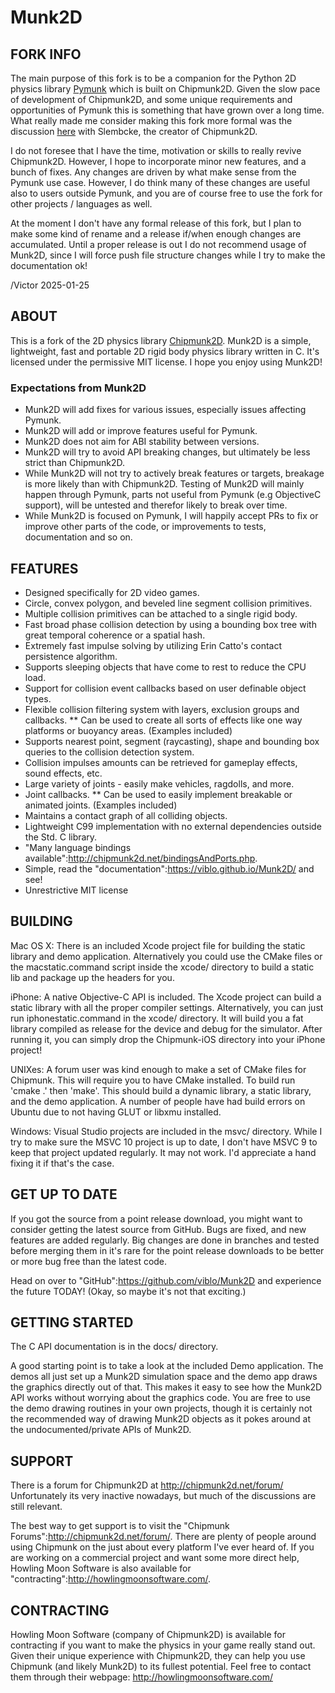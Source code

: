 # Munk2D

## FORK INFO

The main purpose of this fork is to be a companion for the Python 2D physics
library [Pymunk](https://www.pymunk.org) which is built on Chipmunk2D. Given the
slow pace of development of Chipmunk2D, and some unique requirements and
opportunities of Pymunk this is something that have grown over a long time. What
really made me consider making this fork more formal was the discussion
[here](https://github.com/slembcke/Chipmunk2D/issues/237) with Slembcke, the
creator of Chipmunk2D.

I do not foresee that I have the time, motivation or skills to really revive
Chipmunk2D. However, I hope to incorporate minor new features, and a bunch of
fixes. Any changes are driven by what make sense from the Pymunk use case.
However, I do think many of these changes are useful also to users outside
Pymunk, and you are of course free to use the fork for other projects /
languages as well.

At the moment I don't have any formal release of this fork, but I plan to make
some kind of rename and a release if/when enough changes are accumulated. Until
a proper release is out I do not recommend usage of Munk2D, since I will force
push file structure changes while I try to make the documentation ok!

/Victor 2025-01-25

## ABOUT

This is a fork of the 2D physics library
[Chipmunk2D](https://github.com/slembcke/Chipmunk2D). Munk2D is a simple,
lightweight, fast and portable 2D rigid body physics library written in C. It's
licensed under the permissive MIT license. I hope you enjoy using Munk2D!

### Expectations from Munk2D

- Munk2D will add fixes for various issues, especially issues affecting Pymunk.
- Munk2D will add or improve features useful for Pymunk.
- Munk2D does not aim for ABI stability between versions.
- Munk2D will try to avoid API breaking changes, but ultimately be less strict
  than Chipmunk2D.
- While Munk2D will not try to actively break features or targets, breakage is
  more likely than with Chipmunk2D. Testing of Munk2D will mainly happen through
  Pymunk, parts not useful from Pymunk (e.g ObjectiveC support), will be
  untested and therefor likely to break over time.
- While Munk2D is focused on Pymunk, I will happily accept PRs to fix or improve
  other parts of the code, or improvements to tests, documentation and so on.

## FEATURES

- Designed specifically for 2D video games.
- Circle, convex polygon, and beveled line segment collision primitives.
- Multiple collision primitives can be attached to a single rigid body.
- Fast broad phase collision detection by using a bounding box tree with great
  temporal coherence or a spatial hash.
- Extremely fast impulse solving by utilizing Erin Catto's contact persistence
  algorithm.
- Supports sleeping objects that have come to rest to reduce the CPU load.
- Support for collision event callbacks based on user definable object types.
- Flexible collision filtering system with layers, exclusion groups and
  callbacks. \*\* Can be used to create all sorts of effects like one way
  platforms or buoyancy areas. (Examples included)
- Supports nearest point, segment (raycasting), shape and bounding box queries
  to the collision detection system.
- Collision impulses amounts can be retrieved for gameplay effects, sound
  effects, etc.
- Large variety of joints - easily make vehicles, ragdolls, and more.
- Joint callbacks. \*\* Can be used to easily implement breakable or animated
  joints. (Examples included)
- Maintains a contact graph of all colliding objects.
- Lightweight C99 implementation with no external dependencies outside the Std.
  C library.
- "Many language bindings available":http://chipmunk2d.net/bindingsAndPorts.php.
- Simple, read the "documentation":https://viblo.github.io/Munk2D/ and see!
- Unrestrictive MIT license

## BUILDING

Mac OS X: There is an included Xcode project file for building the static
library and demo application. Alternatively you could use the CMake files or the
macstatic.command script inside the xcode/ directory to build a static lib and
package up the headers for you.

iPhone: A native Objective-C API is included. The Xcode project can build a
static library with all the proper compiler settings. Alternatively, you can
just run iphonestatic.command in the xcode/ directory. It will build you a fat
library compiled as release for the device and debug for the simulator. After
running it, you can simply drop the Chipmunk-iOS directory into your iPhone
project!

UNIXes: A forum user was kind enough to make a set of CMake files for Chipmunk.
This will require you to have CMake installed. To build run 'cmake .' then
'make'. This should build a dynamic library, a static library, and the demo
application. A number of people have had build errors on Ubuntu due to not
having GLUT or libxmu installed.

Windows: Visual Studio projects are included in the msvc/ directory. While I try
to make sure the MSVC 10 project is up to date, I don't have MSVC 9 to keep that
project updated regularly. It may not work. I'd appreciate a hand fixing it if
that's the case.

## GET UP TO DATE

If you got the source from a point release download, you might want to consider
getting the latest source from GitHub. Bugs are fixed, and new features are
added regularly. Big changes are done in branches and tested before merging them
in it's rare for the point release downloads to be better or more bug free than
the latest code.

Head on over to "GitHub":https://github.com/viblo/Munk2D and experience the
future TODAY! (Okay, so maybe it's not that exciting.)

## GETTING STARTED

The C API documentation is in the docs/ directory.

A good starting point is to take a look at the included Demo application. The
demos all just set up a Munk2D simulation space and the demo app draws the
graphics directly out of that. This makes it easy to see how the Munk2D API
works without worrying about the graphics code. You are free to use the demo
drawing routines in your own projects, though it is certainly not the
recommended way of drawing Munk2D objects as it pokes around at the
undocumented/private APIs of Munk2D.

## SUPPORT

There is a forum for Chipmunk2D at http://chipmunk2d.net/forum/ Unfortunately
its very inactive nowadays, but much of the discussions are still relevant.

The best way to get support is to visit the "Chipmunk
Forums":http://chipmunk2d.net/forum/. There are plenty of people around using
Chipmunk on the just about every platform I've ever heard of. If you are working
on a commercial project and want some more direct help, Howling Moon Software is
also available for "contracting":http://howlingmoonsoftware.com/.

## CONTRACTING

Howling Moon Software (company of Chipmunk2D) is available for contracting if
you want to make the physics in your game really stand out. Given their unique
experience with Chipmunk2D, they can help you use Chipmunk (and likely Munk2D)
to its fullest potential. Feel free to contact them through their webpage:
http://howlingmoonsoftware.com/
